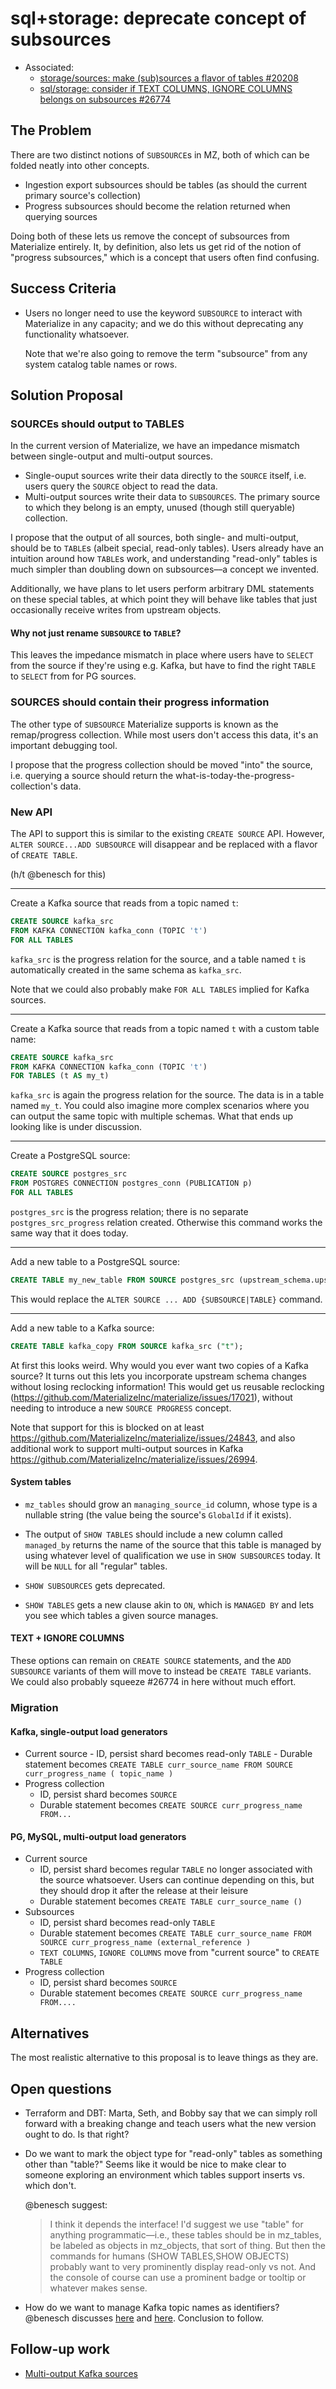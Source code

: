 # sql+storage: deprecate concept of subsources

-   Associated:
    -   [storage/sources: make (sub)sources a flavor of tables #20208
        ](https://github.com/MaterializeInc/materialize/issues/20208)
    -   [sql/storage: consider if TEXT COLUMNS, IGNORE COLUMNS belongs on
        subsources
        #26774](https://github.com/MaterializeInc/materialize/issues/26774)

## The Problem

There are two distinct notions of `SUBSOURCE`s in MZ, both of which can be
folded neatly into other concepts.

-   Ingestion export subsources should be tables (as should the current primary
    source's collection)
-   Progress subsources should become the relation returned when querying sources

Doing both of these lets us remove the concept of subsources from Materialize
entirely. It, by definition, also lets us get rid of the notion of "progress
subsources," which is a concept that users often find confusing.

## Success Criteria

-   Users no longer need to use the keyword `SUBSOURCE` to interact with
    Materialize in any capacity; and we do this without deprecating any
    functionality whatsoever.

    Note that we're also going to remove the term "subsource" from any system
    catalog table names or rows.

## Solution Proposal

### SOURCEs should output to TABLES

In the current version of Materialize, we have an impedance mismatch between
single-output and multi-output sources.

-   Single-ouput sources write their data directly to the `SOURCE` itself, i.e.
    users query the `SOURCE` object to read the data.
-   Multi-output sources write their data to `SUBSOURCES`. The primary source to
    which they belong is an empty, unused (though still queryable) collection.

I propose that the output of all sources, both single- and multi-output, should
be to `TABLE`s (albeit special, read-only tables). Users already have an
intuition around how `TABLE`s work, and understanding "read-only" tables is much
simpler than doubling down on subsources––a concept we invented.

Additionally, we have plans to let users perform arbitrary DML statements on
these special tables, at which point they will behave like tables that just
occasionally receive writes from upstream objects.

#### Why not just rename `SUBSOURCE` to `TABLE`?

This leaves the impedance mismatch in place where users have to `SELECT` from
the source if they're using e.g. Kafka, but have to find the right `TABLE` to
`SELECT` from for PG sources.

### SOURCES should contain their progress information

The other type of `SUBSOURCE` Materialize supports is known as the
remap/progress collection. While most users don't access this data, it's an
important debugging tool.

I propose that the progress collection should be moved "into" the source, i.e.
querying a source should return the what-is-today-the-progress-collection's
data.

### New API

The API to support this is similar to the existing `CREATE SOURCE` API. However,
`ALTER SOURCE...ADD SUBSOURCE` will disappear and be replaced with a flavor of
`CREATE TABLE`.

(h/t @benesch for this)

---

Create a Kafka source that reads from a topic named `t`:

```sql
CREATE SOURCE kafka_src
FROM KAFKA CONNECTION kafka_conn (TOPIC 't')
FOR ALL TABLES
```

`kafka_src` is the progress relation for the source, and a table named `t` is
automatically created in the same schema as `kafka_src`.

Note that we could also probably make `FOR ALL TABLES` implied for Kafka
sources.

---

Create a Kafka source that reads from a topic named `t` with a custom table
name:

```sql
CREATE SOURCE kafka_src
FROM KAFKA CONNECTION kafka_conn (TOPIC 't')
FOR TABLES (t AS my_t)
```

`kafka_src` is again the progress relation for the source. The data is in a
table named `my_t`. You could also imagine more complex scenarios where you can
output the same topic with multiple schemas. What that ends up looking like is
under discussion.

---

Create a PostgreSQL source:

```sql
CREATE SOURCE postgres_src
FROM POSTGRES CONNECTION postgres_conn (PUBLICATION p)
FOR ALL TABLES
```

`postgres_src` is the progress relation; there is no separate
`postgres_src_progress` relation created. Otherwise this command works the same
way that it does today.

---

Add a new table to a PostgreSQL source:

```sql
CREATE TABLE my_new_table FROM SOURCE postgres_src (upstream_schema.upstream_table);
```

This would replace the `ALTER SOURCE ... ADD {SUBSOURCE|TABLE}` command.

---

Add a new table to a Kafka source:

```sql
CREATE TABLE kafka_copy FROM SOURCE kafka_src ("t");
```

At first this looks weird. Why would you ever want two copies of a Kafka source?
It turns out this lets you incorporate upstream schema changes without losing
reclocking information! This would get us reusable reclocking
(https://github.com/MaterializeInc/materialize/issues/17021), without needing to
introduce a new `SOURCE PROGRESS` concept.

Note that support for this is blocked on at least
https://github.com/MaterializeInc/materialize/issues/24843, and also additional
work to support multi-output sources in Kafka https://github.com/MaterializeInc/materialize/issues/26994.

#### System tables

-   `mz_tables` should grow an `managing_source_id` column, whose type is a
    nullable string (the value being the source's `GlobalId` if it exists).

-   The output of `SHOW TABLES` should include a new column called `managed_by`
    returns the name of the source that this table is managed by using whatever
    level of qualification we use in `SHOW SUBSOURCES` today. It will be `NULL`
    for all "regular" tables.

-   `SHOW SUBSOURCES` gets deprecated.

-   `SHOW TABLES` gets a new clause akin to `ON`, which is `MANAGED BY` and lets
    you see which tables a given source manages.

#### TEXT + IGNORE COLUMNS

These options can remain on `CREATE SOURCE` statements, and the `ADD SUBSOURCE`
variants of them will move to instead be `CREATE TABLE` variants. We could also
probably squeeze #26774 in here without much effort.

### Migration

#### Kafka, single-output load generators

-   Current source - ID, persist shard becomes read-only `TABLE` - Durable statement becomes `CREATE TABLE curr_source_name FROM SOURCE
curr_progress_name ( topic_name )`
-   Progress collection
    -   ID, persist shard becomes `SOURCE`
    -   Durable statement becomes `CREATE SOURCE curr_progress_name FROM...`

#### PG, MySQL, multi-output load generators

-   Current source
    -   ID, persist shard becomes regular `TABLE` no longer associated
        with the source whatsoever. Users can continue depending on this, but they
        should drop it after the release at their leisure
    -   Durable statement becomes `CREATE TABLE curr_source_name ()`
-   Subsources
    -   ID, persist shard becomes read-only `TABLE`
    -   Durable statement becomes `CREATE TABLE curr_source_name FROM SOURCE curr_progress_name (external_reference )`
    -   `TEXT COLUMNS`, `IGNORE COLUMNS` move from "current source" to `CREATE TABLE`
-   Progress collection
    -   ID, persist shard becomes `SOURCE`
    -   Durable statement becomes `CREATE SOURCE curr_progress_name FROM....`

## Alternatives

The most realistic alternative to this proposal is to leave things as they are.

## Open questions

-   Terraform and DBT: Marta, Seth, and Bobby say that we can simply roll forward
    with a breaking change and teach users what the new version ought to do. Is
    that right?
-   Do we want to mark the object type for "read-only" tables as something other
    than "table?" Seems like it would be nice to make clear to someone exploring
    an environment which tables support inserts vs. which don't.

    @benesch suggest:

    > I think it depends the interface! I'd suggest we use "table" for anything
    > programmatic—i.e., these tables should be in mz_tables, be labeled as
    > objects in mz_objects, that sort of thing. But then the commands for humans
    > (SHOW TABLES,SHOW OBJECTS) probably want to very prominently display
    > read-only vs not. And the console of course can use a prominent badge or
    > tooltip or whatever makes sense.

-   How do we want to manage Kafka topic names as identifiers? @benesch
    discusses
    [here](https://github.com/MaterializeInc/materialize/pull/26881#discussion_r1590498651)
    and
    [here](https://github.com/MaterializeInc/materialize/pull/26881#discussion_r1590499189).
    Conclusion to follow.

## Follow-up work

-   [Multi-output Kafka sources](https://github.com/MaterializeInc/materialize/issues/26994)
